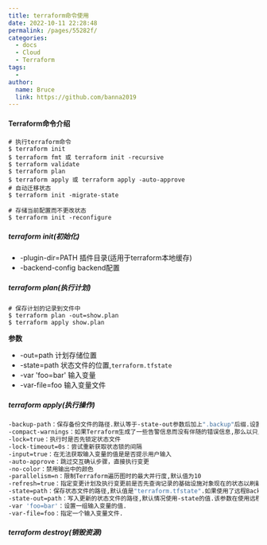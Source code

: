```yaml
---
title: terraform命令使用
date: 2022-10-11 22:28:48
permalink: /pages/55282f/
categories:
  - docs
  - Cloud
  - Terraform
tags:
  - 
author: 
  name: Bruce
  link: https://github.com/banna2019
---
```

#### Terraform命令介绍

```shell
# 执行terraform命令
$ terraform init 
$ terraform fmt 或 terraform init -recursive
$ terraform validate
$ terraform plan
$ terraform apply 或 terraform apply -auto-approve
# 自动迁移状态
$ terraform init -migrate-state

# 存储当前配置而不更改状态
$ terraform init -reconfigure
```



##### terraform init(初始化)

- -plugin-dir=PATH  插件目录(适用于terraform本地缓存)
- -backend-config backend配置



##### terraform plan(执行计划)

```shell
# 保存计划的记录到文件中
$ terraform plan -out=show.plan
$ terraform apply show.plan
```

**参数**

- -out=path 计划存储位置
- -state=path 状态文件的位置,`terraform.tfstate`
- -var 'foo=bar' 输入变量
- -var-file=foo 输入变量文件



##### terraform apply(执行操作)

```bash
-backup-path：保存备份文件的路径.默认等于-state-out参数后加上".backup"后缀.设置为"-"可关闭
-compact-warnings：如果Terraform生成了一些告警信息而没有伴随的错误信息,那么以只显示消息总结的精简形式展示告警
-lock=true：执行时是否先锁定状态文件
-lock-timeout=0s：尝试重新获取状态锁的间隔
-input=true：在无法获取输入变量的值是是否提示用户输入
-auto-approve：跳过交互确认步骤，直接执行变更
-no-color：禁用输出中的颜色
-parallelism=n：限制Terraform遍历图时的最大并行度,默认值为10
-refresh=true：指定变更计划及执行变更前是否先查询记录的基础设施对象现在的状态以刷新状态文件
-state=path：保存状态文件的路径,默认值是"terraform.tfstate".如果使用了远程Backend该参数设置无效.
-state-out=path：写入更新的状态文件的路径,默认情况使用-state的值.该参数在使用远程Backend时设置无效
-var 'foo=bar'：设置一组输入变量的值.
-var-file=foo：指定一个输入变量文件.
```



##### terraform destroy(销毁资源)
